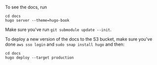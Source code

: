 To see the docs, run
```shell
cd docs
hugo server --theme=hugo-book
```
Make sure you've run `git submodule update --init`.

To deploy a new version of the docs to the S3 bucket, make sure you've done `aws
sso login` and `sudo snap install hugo` and then:
```shell
cd docs
hugo deploy --target production
```

